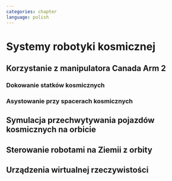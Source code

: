 ```yaml
---
categories: chapter
language: polish
---
```


# Systemy robotyki kosmicznej

## Korzystanie z manipulatora Canada Arm 2

### Dokowanie statków kosmicznych
<!-- TODO: Dokowanie statków kosmicznych
- Za pomocą Canada Arm 2
- ATV
- Dragon
- Progress
-->

### Asystowanie przy spacerach kosmicznych

## Symulacja przechwytywania pojazdów kosmicznych na orbicie

## Sterowanie robotami na Ziemii z orbity

## Urządzenia wirtualnej rzeczywistości
